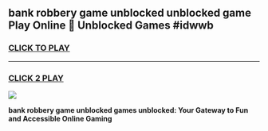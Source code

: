 
## bank robbery game unblocked unblocked game Play Online 👋 Unblocked Games #idwwb
<h3>
<a href="https://premium.freeplayer.one?title=bank_robbery_game_unblocked&ref=21F">CLICK TO PLAY</a></h3>
<hr>

<h3>
<a href="https://premium.freeplayer.one?title=bank_robbery_game_unblocked&ref=21F">CLICK 2 PLAY</a>
  
</h3>

<a href="https://premium.freeplayer.one?title=bank_robbery_game_unblocked&ref=21F/"><img src="https://clearcache.store/games.png"></a>


**bank robbery game unblocked games unblocked: Your Gateway to Fun and Accessible Online Gaming**
